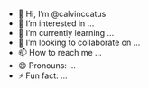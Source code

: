 - 👋 Hi, I’m @calvinccatus
- 👀 I’m interested in ...
- 🌱 I’m currently learning ...
- 💞️ I’m looking to collaborate on ...
- 📫 How to reach me ...
- 😄 Pronouns: ...
- ⚡ Fun fact: ...

<!---
calvinccatus/calvinccatus is a ✨ special ✨ repository because its `README.md` (this file) appears on your GitHub profile.
You can click the Preview link to take a look at your changes.
--->
